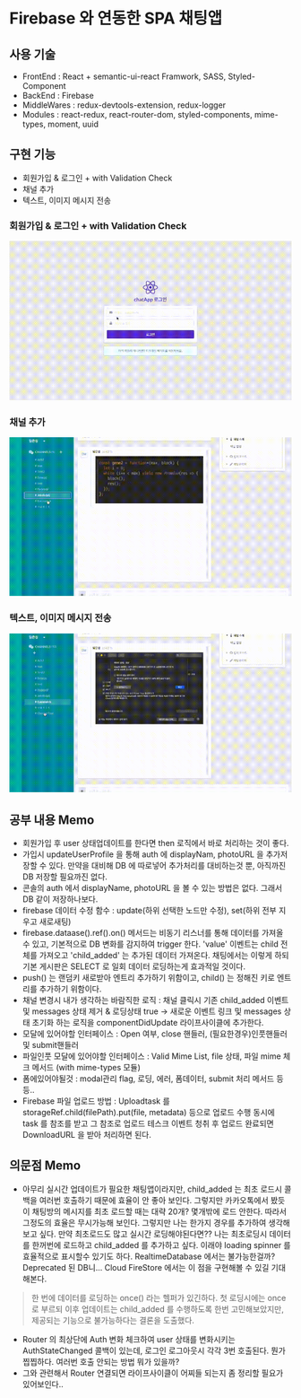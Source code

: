 # Firebase 와 연동한 SPA 채팅앱

## 사용 기술
- FrontEnd : React + semantic-ui-react Framwork, SASS, Styled-Component
- BackEnd : Firebase
- MiddleWares : redux-devtools-extension, redux-logger
- Modules : react-redux, react-router-dom, styled-components, mime-types, moment, uuid

## 구현 기능
- 회원가입 & 로그인 + with Validation Check
- 채널 추가
- 텍스트, 이미지 메시지 전송

### 회원가입 & 로그인 + with Validation Check
![회원가입 & 로그인 + with Validation Check](https://github.com/LimEunSeop/assets/blob/master/images/react-firebase-practice/firebase-회원가입_로그인_로그아웃.gif?raw=true)

### 채널 추가
![채널 추가](https://github.com/LimEunSeop/assets/blob/master/images/react-firebase-practice/firebase-채널추가.gif?raw=true)

### 텍스트, 이미지 메시지 전송
![텍스트, 이미지 메시지 전송](https://github.com/LimEunSeop/assets/blob/master/images/react-firebase-practice/firebase-텍스트_이미지-메시지추가.gif?raw=true)

## 공부 내용 Memo
- 회원가입 후 user 상태업데이트를 한다면 then 로직에서 바로 처리하는 것이 좋다.
- 가입시 updateUserProfile 을 통해 auth 에 displayNam, photoURL 을 추가저장할 수 있다. 만약을 대비해 DB 에 따로넣어 추가처리를 대비하는것 뿐, 아직까진 DB 저장할 필요까진 없다.
- 콘솔의 auth 에서 displayName, photoURL 을 볼 수 있는 방법은 없다. 그래서 DB 같이 저장하나보다.
- firebase 데이터 수정 함수 : update(하위 선택한 노드만 수정), set(하위 전부 지우고 새로새팅)
- firebase.dataase().ref().on() 메서드는 비동기 리스너를 통해 데이터를 가져올 수 있고, 기본적으로 DB 변화를 감지하여 trigger 한다.
 'value' 이벤트는 child 전체를 가져오고 'child_added' 는 추가된 데이터 가져온다. 채팅에서는 이렇게 하되 기본 게시판은 SELECT 로 일회 데이터 로딩하는게 효과적일 것이다.
- push() 는 랜덤키 새로받아 엔트리 추가하기 위함이고, child() 는 정해진 키로 엔트리를 추가하기 위함이다.
- 채널 변경시 내가 생각하는 바람직한 로직 : 채널 클릭시 기존 child_added 이벤트 및 messages 상태 제거 & 로딩상태 true -> 새로운 이벤트 링크 및 messages 상태 초기화 하는 로직을 componentDidUpdate 라이프사이클에 추가한다.
- 모달에 있어야할 인터페이스 : Open 여부, close 핸들러, (필요한경우)인풋핸들러 및 submit핸들러
- 파일인풋 모달에 있어야할 인터페이스 : Valid Mime List, file 상태, 파일 mime 체크 메서드 (with mime-types 모듈)
- 폼에있어야될것 : modal관리 flag, 로딩, 에러, 폼데이터, submit 처리 메서드 등등..
- Firebase 파일 업로드 방법 : Uploadtask 를 storageRef.child(filePath).put(file, metadata) 등으로 업로드 수행 동시에 task 를 참조를 받고 그 참조로 업로드 테스크 이벤트 청취 후 업로드 완료되면 DownloadURL 을 받아 처리하면 된다.

## 의문점 Memo
- 아무리 실시간 업데이트가 필요한 채팅앱이라지만, child_added 는 최초 로드시 콜백을 여러번 호출하기 때문에 효율이 안 좋아 보인다. 그렇지만 카카오톡에서 봤듯이 채팅방의 메시지를 최초 로드할 때는 대략 20개? 몇개밖에 로드 안한다. 따라서 그정도의 효율은 무시가능해 보인다. 그렇지만 나는 한가지 경우를 추가하여 생각해보고 싶다. 만약 최초로드도 많고 실시간 로딩해야된다면?? 나는 최초로딩시 데이터를 한꺼번에 로드하고 child_added 를 추가하고 싶다. 이래야 loading spinner 를 효율적으로 표시할수 있기도 하다. RealtimeDatabase 에서는 불가능한걸까? Deprecated 된 DB니... Cloud FireStore 에서는 이 점을 구현해볼 수 있길 기대해본다. 
> 한 번에 데이터를 로딩하는 once() 라는 헬퍼가 있긴하다. 첫 로딩시에는 once 로 부르되 이후 업데이트는 child_added 를 수행하도록 한번 고민해보았지만, 제공되는 기능으로 불가능하다는 결론을 도출했다.

- Router 의 최상단에 Auth 변화 체크하여 user 상태를 변화시키는 AuthStateChanged 콜백이 있는데, 로그인 로그아웃시 각각 3번 호출된다. 뭔가 찝찝하다. 여러번 호출 안되는 방법 뭐가 있을까?
- 그와 관련해서 Router 연결되면 라이프사이클이 어찌들 되는지 좀 정리할 필요가 있어보인다..

